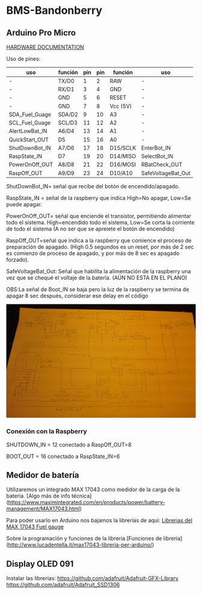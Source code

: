 # BMS-Bandonberry

## Arduino Pro Micro

[HARDWARE DOCUMENTATION](https://wiki.eprolabs.com/index.php?title=Arduino_Pro_Micro)

Uso de pines:

|uso            |función        |pin     |pin     |función     |uso               |
|---------------|---------------|--------|--------|------------|------------------|
|-              |TX/D0          |1       |2       |RAW         |-                 | 
|-              |RX/D1          |3       |4       |GND         |-                 | 
|-              |GND            |5       |6       |RESET       |-                 | 
|-              |GND            |7       |8       |Vcc (5V)    |-                 | 
|SDA_Fuel_Guage |SDA/D2         |9       |10      |A3          |-                 | 
|SCL_Fuel_Guage |SCL/D3         |11      |12      |A2          |-                 |
|AlertLowBat_IN |A6/D4          |13      |14      |A1          |-                 |
|QuickStart_OUT |D5             |15      |16      |A0          |-                 |
|ShutDownBot_IN |A7/D6          |17      |18      |D15/SCLK    |EnterBot_IN       |
|RaspState_IN   |D7             |19      |20      |D14/MISO    |SelectBot_IN      |
|PowerOnOff_OUT |A8/D8          |21      |22      |D16/MOSI    |RBatCheck_OUT     |
|RaspOff_OUT    |A9/D9          |23      |24      |D10/A10     |SafeVoltageBat_Out|


ShutDownBot_IN= señal que recibe del botón de encendido/apagado.

RaspState_IN = señal de la raspberry que indica High=No apagar, Low=Se puede apagar.

PowerOnOff_OUT= señal que enciende el transistor, permitiendo alimentar todo el sistema. High=encendido todo el sistema, Low=Se corta la corriente de todo el sistema (A no ser que se apreiete el botón de encendido) 

RaspOff_OUT=señal que indica a la raspberry que comience el proceso de preparación de apagado. (High 0.5 segundos es un reset, por más de 2  sec es comienzo de proceso de apagado, y por más de 8 sec es apagado forzado).

SafeVoltageBat_Out: Señal que habilita la alimentación de la raspberry una vez que se chequé el voltaje de la batería. (AÚN NO ESTA EN EL PLANO)


OBS:La señal de Boot_IN se baja pero la luz de la raspberry se termina de apagar 8 sec después, considerar ese delay en el código


![alt text](https://github.com/francotoscano/BMS-Bandonberry/blob/master/EsquematicoTotalBMS.jpg)



### Conexión con la Raspberry

SHUTDOWN_IN = 12    conectado a        RaspOff_OUT=8

BOOT_OUT = 16       conectado a        RaspState_IN=6         




## Medidor de batería
Utilizaremos un integrado MAX 17043 como medidor de la carga de la batería. [Algo más de info técnica] (https://www.maximintegrated.com/en/products/power/battery-management/MAX17043.html)

Para poder usarlo en Arduino nos bajamos la librerías de aqui:
[Librerias del MAX 17043 Fuel gauge](https://github.com/awelters/LiPoFuelGauge)

Sobre la programación y funciones de la librería
 [Funciones de libreria] (http://www.lucadentella.it/max17043-libreria-per-arduino/)


## Display OLED 091
Instalar las librerías:
https://github.com/adafruit/Adafruit-GFX-Library
https://github.com/adafruit/Adafruit_SSD1306
